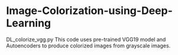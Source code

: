 # Image-Colorization-using-Deep-Learning
DL_colorize_vgg.py
This code uses pre-trained VGG19 model and Autoencoders to produce colorized images from grayscale images.
